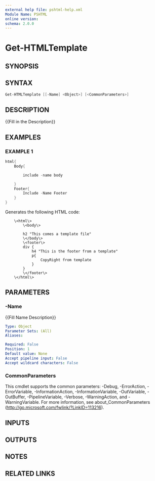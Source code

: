 ```yaml
---
external help file: pshtml-help.xml
Module Name: PSHTML
online version:
schema: 2.0.0
---
```


# Get-HTMLTemplate

## SYNOPSIS

## SYNTAX

``` powershell
Get-HTMLTemplate [[-Name] <Object>] [<CommonParameters>]
```

## DESCRIPTION
{{Fill in the Description}}

## EXAMPLES

### EXAMPLE 1

``` powershell
html{
    Body{

        include -name body

    }
    Footer{
        Include -Name Footer
    }
}
```

Generates the following HTML code:

        \<html\>
            \<body\>

            h2 "This comes a template file"
            \</body\>
            \<footer\>
            div {
                h4 "This is the footer from a template"
                p{
                    CopyRight from template
                }
            }
            \</footer\>
        \</html\>

## PARAMETERS

### -Name
{{Fill Name Description}}

```yaml
Type: Object
Parameter Sets: (All)
Aliases:

Required: False
Position: 1
Default value: None
Accept pipeline input: False
Accept wildcard characters: False
```

### CommonParameters
This cmdlet supports the common parameters: -Debug, -ErrorAction, -ErrorVariable, -InformationAction, -InformationVariable, -OutVariable, -OutBuffer, -PipelineVariable, -Verbose, -WarningAction, and -WarningVariable.
For more information, see about_CommonParameters (http://go.microsoft.com/fwlink/?LinkID=113216).

## INPUTS

## OUTPUTS

## NOTES

## RELATED LINKS
